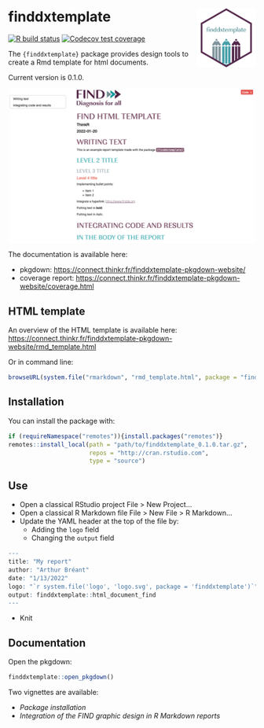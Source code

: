 
<!-- README.md is generated from README.Rmd. Please edit that file -->

# finddxtemplate <img src="man/figures/logo.png" align="right" alt="" width="120" />

[![R build
status](https://forge.thinkr.fr/thinkr/missions/finddx/finddxtemplate/badges/main/pipeline.svg)](https://forge.thinkr.fr/finddx/finddxtemplate/-/pipelines)
[![Codecov test
coverage](https://forge.thinkr.fr/thinkr/missions/finddx/finddxtemplate/badges/main/coverage.svg)](https://connect.thinkr.fr/finddxtemplate-pkgdown-website/coverage.html)

The `{finddxtemplate}` package provides design tools to create a Rmd
template for html documents.

Current version is
0.1.0.

<img src="vignettes/figures/html_template.png" width="500" style="display: block; margin: auto;" />

The documentation is available here:

  - pkgdown: <https://connect.thinkr.fr/finddxtemplate-pkgdown-website/>
  - coverage report:
    <https://connect.thinkr.fr/finddxtemplate-pkgdown-website/coverage.html>

## HTML template

An overview of the HTML template is available here:
<https://connect.thinkr.fr/finddxtemplate-pkgdown-website/rmd_template.html>

Or in command
line:

``` r
browseURL(system.file("rmarkdown", "rmd_template.html", package = "finddxtemplate"))
```

## Installation

You can install the package with:

``` r
if (requireNamespace("remotes")){install.packages("remotes")}
remotes::install_local(path = "path/to/finddxtemplate_0.1.0.tar.gz", 
                       repos = "http://cran.rstudio.com", 
                       type = "source")
```

## Use

  - Open a classical RStudio project File \> New Project…
  - Open a classical R Markdown file File \> New File \> R Markdown…
  - Update the YAML header at the top of the file by:
      - Adding the `logo` field
      - Changing the `output` field

<!-- end list -->

``` r
---
title: "My report"
author: "Arthur Bréant"
date: "1/13/2022"
logo: "`r system.file('logo', 'logo.svg', package = 'finddxtemplate')`"
output: finddxtemplate::html_document_find
---
```

  - Knit

## Documentation

Open the pkgdown:

``` r
finddxtemplate::open_pkgdown()
```

Two vignettes are available:

  - *Package installation*
  - *Integration of the FIND graphic design in R Markdown reports*
